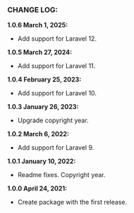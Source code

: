 ### CHANGE LOG:

**1.0.6 March 1, 2025:**
- Add support for Laravel 12.

**1.0.5 March 27, 2024:**
- Add support for Laravel 11.

**1.0.4 February 25, 2023:**
- Add support for Laravel 10.

**1.0.3 January 26, 2023:**
- Upgrade copyright year.

**1.0.2 March 6, 2022:**
- Add support for Laravel 9.

**1.0.1 January 10, 2022:**
- Readme fixes. Copyright year.

**1.0.0 April 24, 2021:**
- Create package with the first release.
